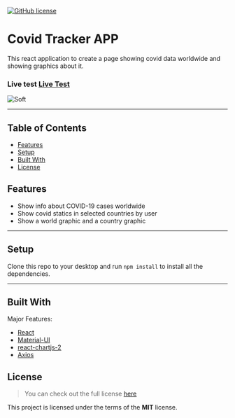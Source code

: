 [![GitHub license](https://img.shields.io/github/license/hadessama1994/chat_app)](https://github.com/hadessama1994/chat_app) 


# Covid Tracker APP

This react application to create a page showing covid data worldwide and showing graphics about it.

### Live test [Live Test](https://polar-gorge-29795.herokuapp.com/)

![Soft](https://i.imgur.com/U194DgD.png?1)

---

<!-- TABLE OF CONTENTS -->

## Table of Contents

* [Features](#features)
* [Setup](#setup)
* [Built With](#built-with)
* [License](#license)


## Features

- Show info about COVID-19 cases worldwide
- Show covid statics in selected countries by user
- Show a world graphic and a country graphic 

---

## Setup
Clone this repo to your desktop and run `npm install` to install all the dependencies.

---

## Built With
Major Features:

- [React](https://pt-br.reactjs.org/) 
- [Material-UI](https://material-ui.com/pt/)
- [react-chartjs-2](https://github.com/jerairrest/react-chartjs-2)
- [Axios](https://github.com/axios/axios)


## License
>You can check out the full license [here](https://github.com/IgorAntun/node-chat/blob/master/LICENSE)

This project is licensed under the terms of the **MIT** license.
